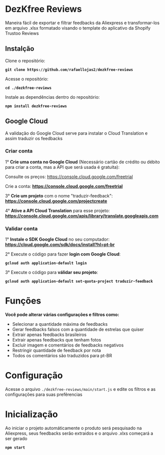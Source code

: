 # DezKfree Reviews
Maneira fácil de exportar e filtrar feedbacks da Aliexpress e transformar-los em arquivo .xlsx formatado visando o template do aplicativo da Shopify Trustoo Reviews

## Instalção
Clone o repositório:

**`git clone https://github.com/rafaellojas2/dezkfree-reviews`**

Acesse o repositório:

**`cd ./dezkfree-reviews`**

Instale as dependências dentro do repositório:

**`npm install dezkfree-reviews`**

## Google Cloud

A validação do Google Cloud serve para instalar o Cloud Translation e assim traduzir os feedbacks

### Criar conta

1° **Crie uma conta no Google Cloud** (Necessário cartão de crédito ou débito para criar a conta, mas a API que será usada é gratuita): 

Consulte os preços: https://console.cloud.google.com/freetrial

Crie a conta: **https://console.cloud.google.com/freetrial**

3° **Crie um projeto** com o nome "traduzir-feedback": **https://console.cloud.google.com/projectcreate**

4° **Ative a API Cloud Translation** para esse projeto: **https://console.cloud.google.com/apis/library/translate.googleapis.com**

### Validar conta

1° **Instale o SDK Google Cloud** no seu computador: **https://cloud.google.com/sdk/docs/install?hl=pt-br**

2° Execute o código para fazer **login com Google Cloud**:

**`gcloud auth application-default login`**

3° Execute o código para **válidar seu projeto**:

**`gcloud auth application-default set-quota-project traduzir-feedback`**

# Funções
**Você pode alterar várias configurações e filtros como:**
- Selecionar a quantidade máxima de feedbacks
- Gerar feedbacks falsos com a quantidade de estrelas que quiser
- Extrair apenas feedbacks brasileiros
- Extrair apenas feedbacks que tenham fotos
- Excluir imagem e comentários de feedbacks negativos
- Restringir quantidade de feedback por nota
- Todos os comentários são traduzidos para pt-BR

# Configuração

Acesse o arquivo `./dezkfree-reviews/main/start.js` e edite os filtros e as configurações para suas prefêrencias

# Inicialização

Ao iniciar o projeto automáticamente o produto será pesquisado na Aliexpress, seus feedbacks serão extraidos e o arquivo .xlxs começará a ser gerado

**`npm start`**
